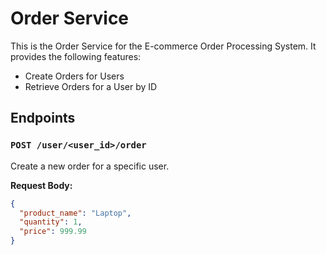 # Order Service

This is the Order Service for the E-commerce Order Processing System. It provides the following features:

- Create Orders for Users
- Retrieve Orders for a User by ID

## Endpoints

### `POST /user/<user_id>/order`
Create a new order for a specific user.

**Request Body:**
```json
{
  "product_name": "Laptop",
  "quantity": 1,
  "price": 999.99
}
